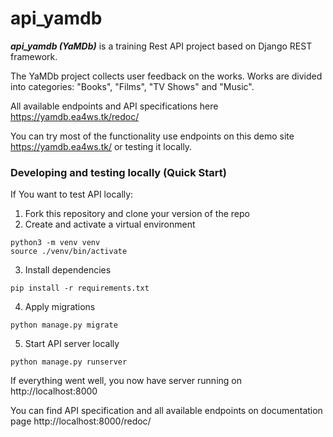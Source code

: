 # api_yamdb
***api_yamdb (YaMDb)*** is a training Rest API project based on Django REST framework.

The YaMDb project collects user feedback on the works. Works are divided into categories: "Books", "Films", "TV Shows" and "Music".

All available endpoints and API specifications here https://yamdb.ea4ws.tk/redoc/

You can try most of the functionality use endpoints on this demo site https://yamdb.ea4ws.tk/ or testing it locally.

### Developing and testing locally (Quick Start)

If You want to test API locally:
  1. Fork this repository and clone your version of the repo
  2. Create and activate a virtual environment
  ```
python3 -m venv venv
source ./venv/bin/activate
  ```
  3. Install dependencies
  ```
pip install -r requirements.txt
```
  4. Apply migrations
  ```
python manage.py migrate
```
  5. Start API server locally
```
python manage.py runserver
```
If everything went well, you now have server running on http://localhost:8000

You can find API specification and all available endpoints on documentation page http://localhost:8000/redoc/
